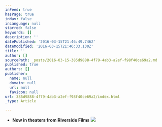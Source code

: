```yaml
---
inFeed: true
hasPage: true
inNav: false
inLanguage: null
starred: false
keywords: []
description: ''
datePublished: '2016-03-15T21:46:49.746Z'
dateModified: '2016-03-15T21:46:33.130Z'
title: ''
author: []
sourcePath: _posts/2016-03-15-385d9888-4f79-4ab3-a2ef-f98f40ce69a2.md
published: true
authors: []
publisher:
  name: null
  domain: null
  url: null
  favicon: null
url: 385d9888-4f79-4ab3-a2ef-f98f40ce69a2/index.html
_type: Article

---
```

* **Now in theaters from Riverside Films**
![](https://the-grid-user-content.s3-us-west-2.amazonaws.com/ae12beda-dc1c-40cc-8f58-79c514a90ad5.jpg)